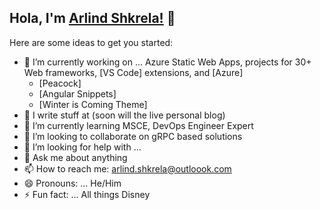 ## Hola, I'm [Arlind Shkrela!](https://www.arlindshkrela.tech/) 👋
Here are some ideas to get you started:

- 🔭 I’m currently working on ... Azure Static Web Apps, projects for 30+ Web frameworks, [VS Code] extensions, and [Azure]
  - [Peacock]
  - [Angular Snippets]
  - [Winter is Coming Theme]
- 📝 I write stuff at (soon will the live personal blog)
- 🌱 I’m currently learning MSCE, DevOps Engineer Expert
- 👯 I’m looking to collaborate on gRPC based solutions
- 🤔 I’m looking for help with ... 
- 💬 Ask me about anything
- 📫 How to reach me: arlind.shkrela@outloook.com
- 😄 Pronouns: ... He/Him
- ⚡ Fun fact: ... All things Disney
